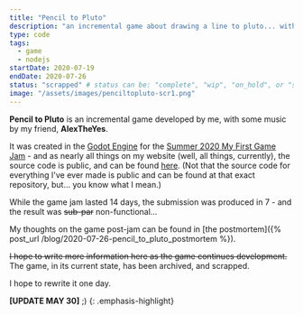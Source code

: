 ```yaml
---
title: "Pencil to Pluto"
description: "an incremental game about drawing a line to pluto... with pencils..."
type: code
tags:	
  - game
  - nodejs
startDate: 2020-07-19
endDate: 2020-07-26
status: "scrapped" # status can be: "complete", "wip", "on_hold", or "scrapped"
image: "/assets/images/penciltopluto-scr1.png"
---
```


**Pencil to Pluto** is an incremental game developed by me, with some music by my friend, **AlexTheYes**. 

It was created in the [Godot Engine](https://godotengine.org) for the [Summer 2020 My First Game Jam](https://itch.io/jam/my-first-game-jam-summer-2020) - and as nearly all things on my website (well, all things, currently), the source code is public, and can be found [here](https://github.com/AndyThePie/pencil-to-pluto).
(Not that the source code for everything I've ever made is public and can be found at that exact repository, but... you know what I mean.)

While the game jam lasted 14 days, the submission was produced in 7 - and the result was ~~sub-par~~ non-functional...

My thoughts on the game post-jam can be found in [the postmortem]({% post_url /blog/2020-07-26-pencil_to_pluto_postmortem %}).



~~I hope to write more information here as the game continues development.~~ The game, in its current state, has been archived, and scrapped.

I hope to rewrite it one day.

**[UPDATE MAY 30]** ;)
{: .emphasis-highlight}